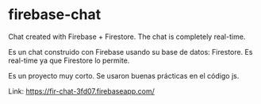 # firebase-chat
Chat created with Firebase + Firestore. The chat is completely real-time. 

Es un chat construido con Firebase usando su base de datos: Firestore. Es real-time ya que Firestore lo permite.

Es un proyecto muy corto. Se usaron buenas prácticas en el código js.

Link: https://fir-chat-3fd07.firebaseapp.com/
